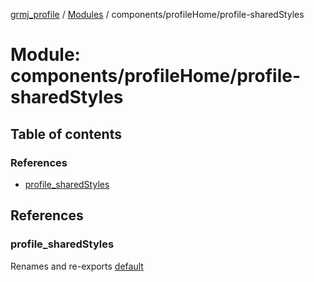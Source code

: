 [grmj_profile](../README.md) / [Modules](../modules.md) / components/profileHome/profile-sharedStyles

# Module: components/profileHome/profile-sharedStyles

## Table of contents

### References

- [profile\_sharedStyles](components_profileHome_profile_sharedStyles-1.md#profile_sharedstyles)

## References

### profile\_sharedStyles

Renames and re-exports [default](../interfaces/interfaces_interfaces.default.md)
